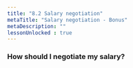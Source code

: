 ```yaml
---
title: "8.2 Salary negotiation"
metaTitle: "Salary negotiation - Bonus"
metaDescription: ""
lessonUnlocked : true
---
```



### How should I negotiate my salary?



<YoutubeView id="vNLmRuXqeUc"/>
